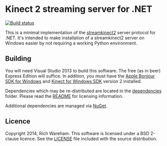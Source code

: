 # Kinect 2 streaming server for .NET

[![Build status](https://ci.appveyor.com/api/projects/status/t4m3d2ollhbjqklc/branch/master)](https://ci.appveyor.com/project/rjw57/streamkinect2-net/branch/master)

This is a minimal implementation of the
[streamkinect2](https://github.com/rjw57/streamkinect2) server protocol for
.NET. It's intended to make installation of a streamkinect2 server on Windows
easier by not requiring a working Python environment.

## Building

You will need Visual Studio 2013 to build this software. The free (as in beer)
Express Edition will suffice. In addition, you must have the [Apple Bonjour SDK
for Windows](https://developer.apple.com/bonjour/index.html) and [Kinect for
Windows SDK](http://www.microsoft.com/en-us/kinectforwindows/) version 2
installed.

Dependencies which may be re-distributed are located in the
[dependencies](dependencies/) folder. Please read the
[README](dependencies/README.md) for licensing information.

Additional dependencies are managed via [NuGet](https://www.nuget.org/).

## Licence

Copyright 2014, Rich Wareham. This software is licensed under a BSD 2-clause
licence. See the [LICENSE](LICENSE.txt) file included with the source
distribution.
